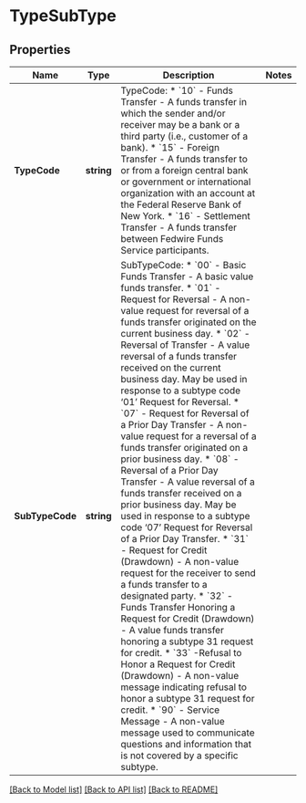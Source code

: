 # TypeSubType

## Properties

Name | Type | Description | Notes
------------ | ------------- | ------------- | -------------
**TypeCode** | **string** | TypeCode:  * &#x60;10&#x60; - Funds Transfer - A funds transfer in which the sender and/or receiver may be a bank or a third party (i.e., customer of a bank). * &#x60;15&#x60; - Foreign Transfer - A funds transfer to or from a foreign central bank or government or international organization with an account at the Federal Reserve Bank of New York. * &#x60;16&#x60; - Settlement Transfer - A funds transfer between Fedwire Funds Service participants.  | 
**SubTypeCode** | **string** | SubTypeCode:  * &#x60;00&#x60; - Basic Funds Transfer - A basic value funds transfer. * &#x60;01&#x60; - Request for Reversal - A non-value request for reversal of a funds transfer originated on the current business day. * &#x60;02&#x60; - Reversal of Transfer - A value reversal of a funds transfer received on the current business day.  May be used in response to a subtype code ‘01’ Request for Reversal. * &#x60;07&#x60; - Request for Reversal of a Prior Day Transfer - A non-value request for a reversal of a funds transfer originated on a prior business day. * &#x60;08&#x60; - Reversal of a Prior Day Transfer - A value reversal of a funds transfer received on a prior business day.  May be used in response to a subtype code ‘07’ Request for Reversal of a Prior Day Transfer. * &#x60;31&#x60; - Request for Credit (Drawdown) - A non-value request for the receiver to send a funds transfer to a designated party. * &#x60;32&#x60; - Funds Transfer Honoring a Request for Credit (Drawdown) -  A value funds transfer honoring a subtype 31 request for credit. * &#x60;33&#x60; -Refusal to Honor a Request for Credit (Drawdown) - A non-value message indicating refusal to honor a subtype 31 request for credit. * &#x60;90&#x60; - Service Message - A non-value message used to communicate questions and information that is not covered by a specific subtype.  | 

[[Back to Model list]](../README.md#documentation-for-models) [[Back to API list]](../README.md#documentation-for-api-endpoints) [[Back to README]](../README.md)


